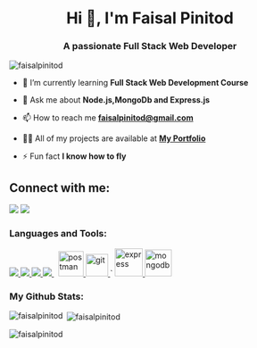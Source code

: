 <h1 align="center">Hi 👋, I'm Faisal Pinitod</h1>
<h3 align="center">A passionate Full Stack Web Developer</h3>

<p align="left"> <img src="https://komarev.com/ghpvc/?username=faisalpinitod&label=Profile%20views&color=0e75b6&style=flat" alt="faisalpinitod" /> </p>

- 🌱 I’m currently learning **Full Stack Web Development Course**

- 💬 Ask me about **Node.js,MongoDb and Express.js**

- 📫 How to reach me **[faisalpinitod@gmail.com](https://faisalpinitod@gmail.com)**

- 👨‍💻 All of my projects are available at  **[My Portfolio](https://faisalpinitod.github.io/)**

- ⚡ Fun fact **I know how to fly**

## Connect with me:
<p align="left">

<a href = "https://www.linkedin.com/in/faisal-pinitod-41b0671ba/"><img src="https://img.icons8.com/fluent/48/000000/linkedin.png"/></a>
<a href = "https://twitter.com/iam_faisal17"><img src="https://img.icons8.com/fluent/48/000000/twitter.png"/></a>
<!-- <a href = "https://www.instagram.com/iam_faisal17/"><img src="https://img.icons8.com/fluent/48/000000/instagram-new.png"/></a> -->
</p>

<h3 align="left">Languages and Tools:</h3>

<p align="left">
    <a href="https://developer.mozilla.org/en-US/docs/Web/JavaScript" target="_blank"> <img src="https://img.icons8.com/color/48/000000/javascript.png"/> </a>
    <a href="https://www.w3.org/html/" target="_blank"> <img src="https://img.icons8.com/color/48/000000/html-5.png"/> </a>
    <a href="https://www.w3schools.com/css/" target="_blank"> <img src="https://img.icons8.com/color/48/000000/css3.png"/> </a>
    <a style="padding-right:8px;" href="https://nodejs.org" target="_blank"> <img src="https://img.icons8.com/color/48/000000/nodejs.png"/> </a>
    <a href="https://postman.com" target="_blank"> <img src="https://www.vectorlogo.zone/logos/getpostman/getpostman-icon.svg" alt="postman" width="45" height="45"/> </a> 
  <a href="https://git-scm.com/" target="_blank" rel="noreferrer"> <img src="https://www.vectorlogo.zone/logos/git-scm/git-scm-icon.svg" alt="git" width="40" height="40"/> </a>`
   <a href="https://expressjs.com" target="_blank"> <img src="https://www.mementotech.in/assets/images/icons/express.png" alt="express" width="50" height="50"/> </a>
  <a href="https://www.mongodb.com/" target="_blank"> <img src="https://www.mongodb.com/community/forums/uploads/default/original/3X/0/1/01d4259c8928db8d3f2370429391688f8622654d.png" alt="mongodb" width="48" height="48"/> </a>
</p>

<h3 align="left">My Github Stats:</h3>
<p align="left">
<p><img align="left" src="https://github-readme-stats.vercel.app/api/top-langs?username=faisalpinitod&show_icons=true&locale=en&layout=compact" alt="faisalpinitod" /></p>

<p>&nbsp;<img align="center" src="https://github-readme-stats.vercel.app/api?username=faisalpinitod&show_icons=true&locale=en" alt="faisalpinitod" /></p>

<p><img align="center" src="https://github-readme-streak-stats.herokuapp.com/?user=faisalpinitod&" alt="faisalpinitod" /></p>


